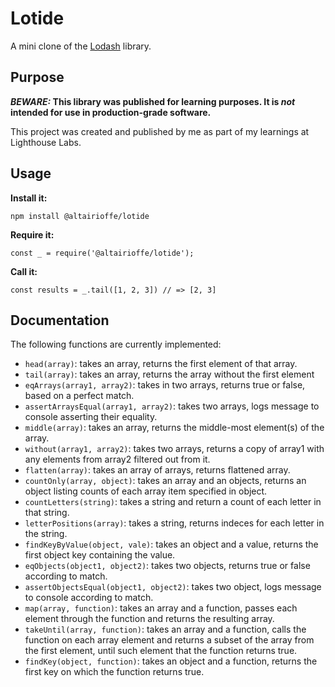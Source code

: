 # Lotide

A mini clone of the [Lodash](https://lodash.com) library.

## Purpose

**_BEWARE:_ This library was published for learning purposes. It is _not_ intended for use in production-grade software.**

This project was created and published by me as part of my learnings at Lighthouse Labs. 

## Usage

**Install it:**

`npm install @altairioffe/lotide`

**Require it:**

`const _ = require('@altairioffe/lotide');`

**Call it:**

`const results = _.tail([1, 2, 3]) // => [2, 3]`

## Documentation

The following functions are currently implemented:

* `head(array)`: takes an array, returns the first element of that array.
* `tail(array)`: takes an array, returns the array without the first element
* `eqArrays(array1, array2)`: takes in two arrays, returns true or false, based on a perfect match.
* `assertArraysEqual(array1, array2)`: takes two arrays, logs message to console asserting their equality.
* `middle(array)`: takes an array, returns the middle-most element(s) of the array.
* `without(array1, array2)`: takes two arrays, returns a copy of array1 with any elements from array2 filtered out from it.
* `flatten(array)`: takes an array of arrays, returns flattened array.
* `countOnly(array, object)`: takes an array and an objects, returns an object listing counts of each array item specified in object.
* `countLetters(string)`: takes a string and return a count of each letter in that string.
* `letterPositions(array)`: takes a string, returns indeces for each letter in the string.
* `findKeyByValue(object, vale)`: takes an object and a value, returns the first object key containing the value.
* `eqObjects(object1, object2)`: takes two objects, returns true or false according to match.
* `assertObjectsEqual(object1, object2)`: takes two object, logs message to console according to match.
* `map(array, function)`: takes an array and a function, passes each element through the function and returns the resulting array.
* `takeUntil(array, function)`: takes an array and a function, calls the function on each array element and returns a subset of the array from the first element, until such element that the function returns true.
* `findKey(object, function)`: takes an object and a function, returns the first key on which the function returns true.
